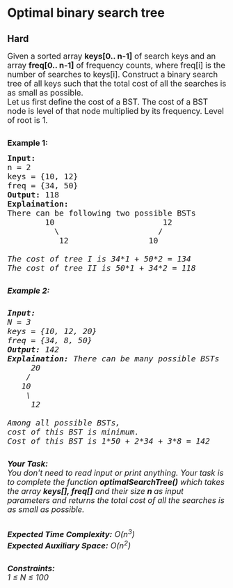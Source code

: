 # Optimal binary search tree
## Hard
<div class="problems_problem_content__Xm_eO"><p><span style="font-size:18px">Given a sorted array <strong>keys[0.. n-1]</strong> of search keys and an array <strong>freq[0.. n-1]</strong> of frequency counts, where freq[i] is the number of searches to keys[i]. Construct a binary search tree of all keys such that the total cost of all the searches is as small as possible.<br>
Let us first define the cost of a BST. The cost of a BST node is level of that node multiplied by its frequency. Level of root is 1.</span></p>

<p><br>
<span style="font-size:18px"><strong>Example 1:</strong></span></p>

<pre><span style="font-size:18px"><strong>Input:</strong>
n = 2
keys = {10, 12}
freq = {34, 50}
<strong>Output:</strong> 118
<strong>Explaination:</strong>
There can be following two possible BSTs 
        10                       12
          \                     / 
           12                 10
          <em>                    
The cost of tree I is 34*1 + 50*2 = 134
The cost of tree II is 50*1 + 34*2 = 118 </em></span></pre>

<p><br>
<em><span style="font-size:18px"><strong>Example 2:</strong></span></em></p>

<pre><em>
<span style="font-size:18px"><strong>Input:</strong>
N = 3
keys = {10, 12, 20}
freq = {34, 8, 50}
<strong>Output:</strong> 142
<strong>Explaination:</strong> There can be many possible BSTs
     20
    /
   10  
    \
     12  
     <em>
Among all possible BSTs, 
cost of this BST is minimum.  
Cost of this BST is 1*50 + 2*34 + 3*8 = 142</em></span></em></pre>

<p><br>
<em><em><span style="font-size:18px"><strong>Your Task:</strong><br>
You don't need to read input or print anything. Your task is to complete the function&nbsp;<strong>optimalSearchTree()</strong>&nbsp;which takes the array <strong>keys[], freq[]</strong> and their&nbsp;size <strong>n&nbsp;</strong>as input parameters&nbsp;and returns the total cost of all the searches is as small as possible.</span></em></em></p>

<p><br>
<em><em><span style="font-size:18px"><strong>Expected Time Complexity:</strong> O(n<sup>3</sup>)<br>
<strong>Expected Auxiliary Space:</strong> O(n<sup>2</sup>)</span></em></em></p>

<p><br>
<em><em><span style="font-size:18px"><strong>Constraints:</strong><br>
1 ≤ N ≤ 100</span></em></em></p>
</div>